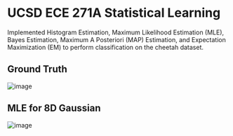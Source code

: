 # UCSD ECE 271A Statistical Learning

Implemented Histogram Estimation, Maximum Likelihood Estimation (MLE), Bayes Estimation, Maximum A Posteriori (MAP) Estimation, and Expectation Maximization (EM) to perform classification on the cheetah dataset.
## Ground Truth
![image](https://github.com/muriatec/statistical-learning/assets/52921638/80d01883-f979-4b69-af2a-2f01de2223c0)
## MLE for 8D Gaussian
![image](https://github.com/muriatec/statistical-learning/assets/52921638/d1d72360-84c5-4317-b254-a601e5888683)
